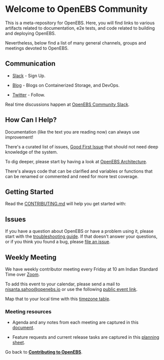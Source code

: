 # Welcome to OpenEBS Community

This is a meta-repository for OpenEBS. Here, you will find links to various artifacts related to documentation, e2e tests, and code related to building and deploying OpenEBS.

Nevertheless, below find a list of many general channels, groups and meetings devoted to OpenEBS.

## Communication

- [Slack](https://slack.openebs.io) - Sign Up.

- [Blog](https://blog.openebs.io) - Blogs on Containerized Storage, and DevOps.

- [Twitter](https://twitter.com/openebs) - Follow.

Real time discussions happen at [OpenEBS Community Slack](https://openebs-community.slack.com/).

## How Can I Help?

Documentation (like the text you are reading now) can always use improvement!

There's a curated list of issues, [Good First Issue](https://github.com/openebs/openebs/issues?utf8=%E2%9C%93&q=is%3Aissue+is%3Aopen+label%3A%22good+first+issue%22) that should not need deep knowledge of the system.

To dig deeper, please start by having a look at [OpenEBS Architecture](../contribute/design/README.md).

There's always code that can be clarified and variables or functions that can be renamed or commented and need for more test coverage.

## Getting Started

Read the [CONTRIBUTING.md](../CONTRIBUTING.md) will help you get started with:

## Issues

If you have a question about OpenEBS or have a problem using it, please start with the [troubleshooting guide](https://docs.openebs.io/docs/troubleshooting.html).
If that doesn't answer your questions, or if you think you found a bug, please [file an issue](https://github.com/openebs/openebs/issues).

## Weekly Meeting

We have weekly contributor meeting every Friday at 10 am Indian Standard Time over [Zoom](https://zoom.us/j/438333946).

To add this event to your calendar, please send a mail to nisanta.sahoo@openebs.io or use the following [public event link](https://calendar.google.com/calendar/embed?src=openebs%40gmail.com&ctz=Asia%2FCalcutta).

Map that to your local time with this [timezone table](https://www.google.com/search?q=1000+am+in+ist).

### Meeting resources

- Agenda and any notes from each meeting are captured in this [document](https://docs.google.com/document/d/1mHL1ypds4Hf6OnOGz2dOufamu4LiSt4Sgnl9QFrxDls).

- Feature requests and current release tasks are captured in this [planning sheet](https://docs.google.com/spreadsheets/d/1bbphUqbxShBhgr1VHaEQUzIGMaJJacPNKc1ckNXU1QE).

Go back to [**Contributing to OpenEBS**](./CONTRIBUTING.md).